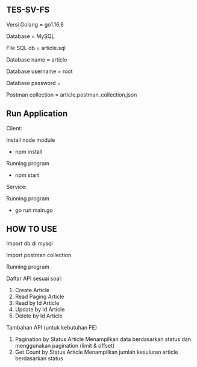 TES-SV-FS
---------

Versi Golang = go1.16.6

Database = MySQL

File SQL db = article.sql

Database name = article

Database username = root

Database password =

Postman collection = article.postman_collection.json

Run Application
---------------

Client:

Install node module
- npm install

Running program
- npm start

Service:

Running program
- go run main.go

HOW TO USE
----------
Import db di mysql

Import postman collection

Running program

Daftar API sesuai soal:
1. Create Article
2. Read Paging Article
3. Read by Id Article
4. Update by Id Article
5. Delete by Id Article

Tambahan API (untuk kebutuhan FE)
1. Pagination by Status Article
Menampilkan data berdasarkan status dan menggunakan pagination (limit & offset)
2. Get Count by Status Article
Menampilkan jumlah kesuluran article berdasarkan status
